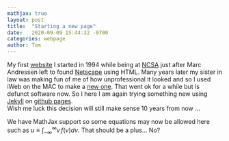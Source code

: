 ```yaml
---
mathjax: true
layout: post
title:  "Starting a new page"
date:   2020-09-09 15:44:32 -0700
categories: webpage
author: Tom
---
```

My first [website](https://www.slac.stanford.edu/~tabel/) I started in 1994 while being at [NCSA](http://www.ncsa.illinois.edu) just after Marc Andressen left to found [Netscape](https://en.wikipedia.org/wiki/Netscape) using HTML. Many years later my sister in law was making fun of me of how unprofessional it looked and so I used iWeb on the MAC to make a [new one](http://tomabel.org/Home/Welcome.html). That went ok for a while but is defunct software now. So I here I am again trying something new using [Jekyll](https://jekyllrb.com) on [github pages](https://pages.github.com).  
Wish me luck this decision will still make sense 10 years from now ... 

We have MathJax support so some equations may now be allowed here such as $u \equiv \int_{-\infty}^{\infty}v\,f(v)dv$. That should be a plus... No?




